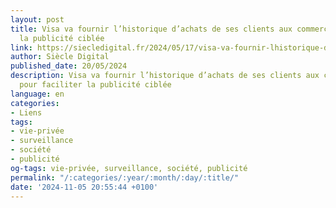 ```yaml
---
layout: post
title: Visa va fournir l’historique d’achats de ses clients aux commerçants pour faciliter
  la publicité ciblée
link: https://siecledigital.fr/2024/05/17/visa-va-fournir-lhistorique-dachats-de-ses-clients-aux-commercants-pour-faciliter-la-publicite-ciblee/
author: Siècle Digital
published_date: 20/05/2024
description: Visa va fournir l’historique d’achats de ses clients aux commerçants
  pour faciliter la publicité ciblée
language: en
categories:
- Liens
tags:
- vie-privée
- surveillance
- société
- publicité
og-tags: vie-privée, surveillance, société, publicité
permalink: "/:categories/:year/:month/:day/:title/"
date: '2024-11-05 20:55:44 +0100'
---
```

